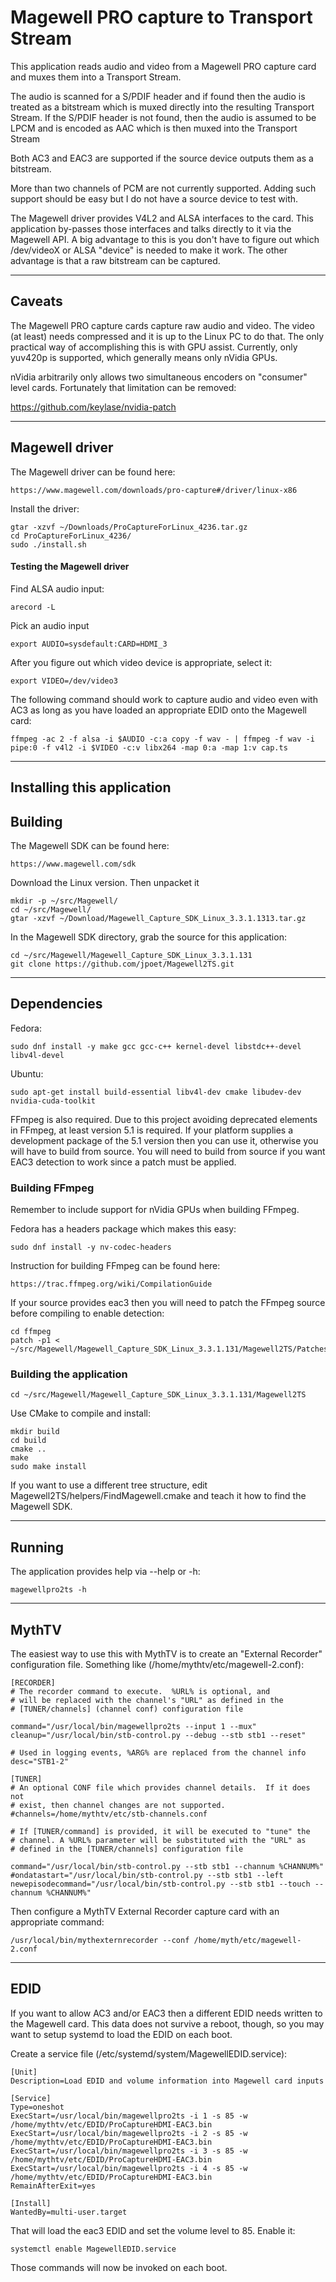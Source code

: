  
# Magewell PRO capture to Transport Stream

This application reads audio and video from a Magewell PRO capture card and muxes them into a Transport Stream.

The audio is scanned for a S/PDIF header and if found then the audio is treated as a bitstream which is muxed directly into the resulting Transport Stream. If the S/PDIF header is not found, then the audio is assumed to be LPCM and is encoded as AAC which is then muxed into the Transport Stream

Both AC3 and EAC3 are supported if the source device outputs them as a bitstream.

More than two channels of PCM are not currently supported. Adding such support should be easy but I do not have a source device to test with.

The Magewell driver provides V4L2 and ALSA interfaces to the
card. This application by-passes those interfaces and talks directly
to it via the Magewell API. A big advantage to this is you don't have
to figure out which /dev/videoX or ALSA "device" is needed to make it
work. The other advantage is that a raw bitstream can be captured.

----
## Caveats

The Magewell PRO capture cards capture raw audio and video. The video (at least) needs compressed and it is up to the Linux PC to do that. The only practical way of accomplishing this is with GPU assist. Currently, only yuv420p is supported, which generally means only nVidia GPUs.

nVidia arbitrarily only allows two simultaneous encoders on "consumer" level cards. Fortunately that limitation can be removed:

https://github.com/keylase/nvidia-patch

----
## Magewell driver
The Magewell driver can be found here:
```
https://www.magewell.com/downloads/pro-capture#/driver/linux-x86
```

Install the driver:
```
gtar -xzvf ~/Downloads/ProCaptureForLinux_4236.tar.gz
cd ProCaptureForLinux_4236/
sudo ./install.sh
```

#### Testing the Magewell driver

Find ALSA audio input:
```
arecord -L
```
Pick an audio input
```
export AUDIO=sysdefault:CARD=HDMI_3
```
After you figure out which video device is appropriate, select it:
```
export VIDEO=/dev/video3
```

The following command should work to capture audio and video even with AC3 as long as you have loaded an appropriate EDID onto the Magewell card:
```
ffmpeg -ac 2 -f alsa -i $AUDIO -c:a copy -f wav - | ffmpeg -f wav -i pipe:0 -f v4l2 -i $VIDEO -c:v libx264 -map 0:a -map 1:v cap.ts
```
----
## Installing this application

## Building
The Magewell SDK can be found here:
```
https://www.magewell.com/sdk
```
Download the Linux version. Then unpacket it
```
mkdir -p ~/src/Magewell/
cd ~/src/Magewell/
gtar -xzvf ~/Download/Magewell_Capture_SDK_Linux_3.3.1.1313.tar.gz
```

In the Magewell SDK directory, grab the source for this application:
```
cd ~/src/Magewell/Magewell_Capture_SDK_Linux_3.3.1.131
git clone https://github.com/jpoet/Magewell2TS.git
```

----
## Dependencies
Fedora:
```
sudo dnf install -y make gcc gcc-c++ kernel-devel libstdc++-devel libv4l-devel
```

Ubuntu:
```
sudo apt-get install build-essential libv4l-dev cmake libudev-dev nvidia-cuda-toolkit
```

FFmpeg is also required. Due to this project avoiding deprecated elements in FFmpeg, at least version 5.1 is required. If your platform supplies a development package of the 5.1 version then you can use it, otherwise you will have to build from source. You will need to build from source if you want EAC3 detection to work since a patch must be applied.

### Building FFmpeg

Remember to include support for nVidia GPUs when building FFmpeg.

Fedora has a headers package which makes this easy:
```
sudo dnf install -y nv-codec-headers
```

Instruction for building FFmpeg can be found here:
```
https://trac.ffmpeg.org/wiki/CompilationGuide
```

If your source provides eac3 then you will need to patch the FFmpeg source before compiling to enable detection:
```
cd ffmpeg
patch -p1 < ~/src/Magewell/Magewell_Capture_SDK_Linux_3.3.1.131/Magewell2TS/Patches/ffmpeg_IEC61937_EAC3.patch

```

### Building the application
```
cd ~/src/Magewell/Magewell_Capture_SDK_Linux_3.3.1.131/Magewell2TS
```

Use CMake to compile and install:
```
mkdir build
cd build
cmake ..
make
sudo make install
```

If you want to use a different tree structure, edit Magewell2TS/helpers/FindMagewell.cmake and teach it how to find the Magewell SDK.

----
## Running
The application provides help via --help or -h:
```
magewellpro2ts -h
```

----
## MythTV
The easiest way to use this with MythTV is to create an "External Recorder" configuration file. Something like (/home/mythtv/etc/magewell-2.conf):
```
[RECORDER]
# The recorder command to execute.  %URL% is optional, and
# will be replaced with the channel's "URL" as defined in the
# [TUNER/channels] (channel conf) configuration file

command="/usr/local/bin/magewellpro2ts --input 1 --mux"
cleanup="/usr/local/bin/stb-control.py --debug --stb stb1 --reset"

# Used in logging events, %ARG% are replaced from the channel info
desc="STB1-2"

[TUNER]
# An optional CONF file which provides channel details.  If it does not
# exist, then channel changes are not supported.
#channels=/home/mythtv/etc/stb-channels.conf

# If [TUNER/command] is provided, it will be executed to "tune" the
# channel. A %URL% parameter will be substituted with the "URL" as
# defined in the [TUNER/channels] configuration file

command="/usr/local/bin/stb-control.py --stb stb1 --channum %CHANNUM%"
#ondatastart="/usr/local/bin/stb-control.py --stb stb1 --left
newepisodecommand="/usr/local/bin/stb-control.py --stb stb1 --touch --channum %CHANNUM%"
```

Then configure a MythTV External Recorder capture card with an appropriate command:
```
/usr/local/bin/mythexternrecorder --conf /home/myth/etc/magewell-2.conf
```

----
## EDID
If you want to allow AC3 and/or EAC3 then a different EDID needs written to the Magewell card. This data does not survive a reboot, though, so you may want to setup systemd to load the EDID on each boot.

Create a service file (/etc/systemd/system/MagewellEDID.service):
```
[Unit]
Description=Load EDID and volume information into Magewell card inputs

[Service]
Type=oneshot
ExecStart=/usr/local/bin/magewellpro2ts -i 1 -s 85 -w /home/mythtv/etc/EDID/ProCaptureHDMI-EAC3.bin
ExecStart=/usr/local/bin/magewellpro2ts -i 2 -s 85 -w /home/mythtv/etc/EDID/ProCaptureHDMI-EAC3.bin
ExecStart=/usr/local/bin/magewellpro2ts -i 3 -s 85 -w /home/mythtv/etc/EDID/ProCaptureHDMI-EAC3.bin
ExecStart=/usr/local/bin/magewellpro2ts -i 4 -s 85 -w /home/mythtv/etc/EDID/ProCaptureHDMI-EAC3.bin
RemainAfterExit=yes

[Install]
WantedBy=multi-user.target
```
That will load the eac3 EDID and set the volume level to 85. Enable it:
```
systemctl enable MagewellEDID.service
```
Those commands will now be invoked on each boot.
